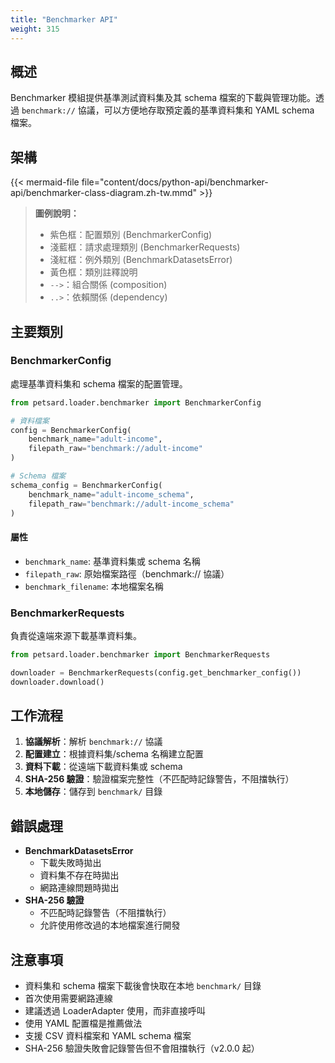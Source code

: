 ```yaml
---
title: "Benchmarker API"
weight: 315
---
```


## 概述

Benchmarker 模組提供基準測試資料集及其 schema 檔案的下載與管理功能。透過 `benchmark://` 協議，可以方便地存取預定義的基準資料集和 YAML schema 檔案。

## 架構

{{< mermaid-file file="content/docs/python-api/benchmarker-api/benchmarker-class-diagram.zh-tw.mmd" >}}

> **圖例說明：**
> - 紫色框：配置類別 (BenchmarkerConfig)
> - 淺藍框：請求處理類別 (BenchmarkerRequests)
> - 淺紅框：例外類別 (BenchmarkDatasetsError)
> - 黃色框：類別註釋說明
> - `-->`：組合關係 (composition)
> - `..>`：依賴關係 (dependency)

## 主要類別

### BenchmarkerConfig

處理基準資料集和 schema 檔案的配置管理。

```python
from petsard.loader.benchmarker import BenchmarkerConfig

# 資料檔案
config = BenchmarkerConfig(
    benchmark_name="adult-income",
    filepath_raw="benchmark://adult-income"
)

# Schema 檔案
schema_config = BenchmarkerConfig(
    benchmark_name="adult-income_schema",
    filepath_raw="benchmark://adult-income_schema"
)
```

#### 屬性

- `benchmark_name`: 基準資料集或 schema 名稱
- `filepath_raw`: 原始檔案路徑（benchmark:// 協議）
- `benchmark_filename`: 本地檔案名稱

### BenchmarkerRequests

負責從遠端來源下載基準資料集。

```python
from petsard.loader.benchmarker import BenchmarkerRequests

downloader = BenchmarkerRequests(config.get_benchmarker_config())
downloader.download()
```

## 工作流程

1. **協議解析**：解析 `benchmark://` 協議
2. **配置建立**：根據資料集/schema 名稱建立配置
3. **資料下載**：從遠端下載資料集或 schema
4. **SHA-256 驗證**：驗證檔案完整性（不匹配時記錄警告，不阻擋執行）
5. **本地儲存**：儲存到 `benchmark/` 目錄

## 錯誤處理

- **BenchmarkDatasetsError**
  - 下載失敗時拋出
  - 資料集不存在時拋出
  - 網路連線問題時拋出
- **SHA-256 驗證**
  - 不匹配時記錄警告（不阻擋執行）
  - 允許使用修改過的本地檔案進行開發

## 注意事項

- 資料集和 schema 檔案下載後會快取在本地 `benchmark/` 目錄
- 首次使用需要網路連線
- 建議透過 LoaderAdapter 使用，而非直接呼叫
- 使用 YAML 配置檔是推薦做法
- 支援 CSV 資料檔案和 YAML schema 檔案
- SHA-256 驗證失敗會記錄警告但不會阻擋執行（v2.0.0 起）